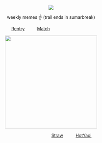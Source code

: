 
<div id="header" align="center">

![](https://komarev.com/ghpvc/?username=destroy-boys&style=plastic&color=lightgrey&label=_omniscient_&base=1000)

<div id="header" align="center">

weekly memes ☝️ (trail ends in sumarbreak)

<div id="header" align="center">

[Rentry](https://rentry.co/megz)⠀⠀⠀⠀[Match](https://rentry.co/tianlang)⠀⠀⠀⠀⠀⠀⠀⠀⠀⠀⠀⠀⠀

<div id="header" align="center">

<img src=https://i.postimg.cc/zGqXdLbM/IMG-4689.jpg width="300" height="300">

<div id="header" align="center">

⠀⠀⠀⠀⠀⠀⠀⠀⠀⠀⠀⠀⠀[Straw](https://4megz.straw.page)⠀⠀⠀⠀[HotYaoi](https://github.com/5uguru)
